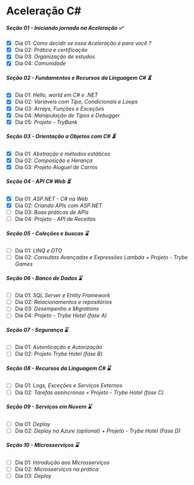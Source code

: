 # Aceleração C#

##### Seção 01 - Iniciando jornada na Aceleração ✅

- [X] Dia 01: _Como decidir se essa Aceleração é para você ?_
- [X] Dia 02: _Prática e certificação_
- [X] Dia 03: _Organização de estudos_
- [X] Dia 04: _Comunidade_

##### Seção 02 - Fundamentos e Recursos da Linguagem C# ⏳

- [X] Dia 01: _Hello, world em C# e .NET_
- [X] Dia 02: _Variáveis com Tipo, Condicionais e Loops_
- [X] Dia 03: _Arrays, Funções e Exceções_
- [X] Dia 04: _Manipulação de Tipos e Debugger_
- [X] Dia 05: _Projeto - TryBank_

##### Seção 03 - Orientação a Objetos com C# ⏳

- [X] Dia 01: _Abstração e métodos estáticos_
- [X] Dia 02: _Composição e Herança_
- [X] Dia 03: _Projeto Aluguel de Carros_

##### Seção 04 - API C# Web ⏳

- [X] Dia 01: _ASP.NET - C# na Web_
- [X] Dia 02: _Criando APIs com ASP.NET_
- [ ] Dia 03: _Boas práticas de APIs_
- [ ] Dia 04: _Projeto - API de Receitas_

##### Seção 05 - Coleções e buscas ⌛

- [ ] Dia 01: _LINQ e DTO_
- [ ] Dia 02: _Consultas Avançadas e Expressões Lambda + Projeto - Trybe Games_

##### Seção 06 - Banco de Dados ⌛

- [ ] Dia 01: _SQL Server e Entity Framework_
- [ ] Dia 02: _Relacionamentos e repositórios_
- [ ] Dia 03: _Desempenho e Migrations_
- [ ] Dia 04: _Projeto - Trybe Hotel (fase A)_

##### Seção 07 - Segurança ⌛

- [ ] Dia 01: _Autenticação e Autorização_
- [ ] Dia 02: _Projeto Trybe Hotel (fase B)_

##### Seção 08 - Recursos da Linguagem C# ⌛

- [ ] Dia 01: _Logs, Exceções e Serviços Externos_
- [ ] Dia 02: _Tarefas assíncronas + Projeto - Trybe Hotel (fase C)_

##### Seção 09 - Serviços em Nuvem ⌛

- [ ] Dia 01: _Deploy_
- [ ] Dia 02: _Deploy na Azure (optional) + Projeto - Trybe Hotel (Fase D)_

##### Seção 10 - Microsserviços ⌛

- [ ] Dia 01: _Introdução aos Microsserviços_
- [ ] Dia 02: _Microsserviços na prática_
- [ ] Dia 03: _Deploy_
